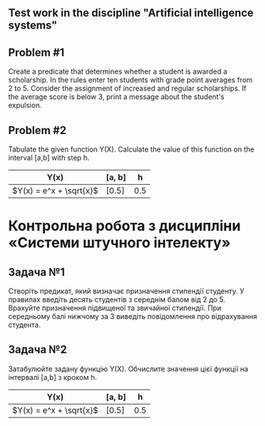 ## Test work in the discipline "Artificial intelligence systems"

## Problem #1

Create a predicate that determines whether a student is awarded a scholarship. In the rules
enter ten students with grade point averages from 2 to 5. Consider the assignment of increased and regular scholarships.
If the average score is below 3, print a message about the student's expulsion.

## Problem #2

Tabulate the given function Y(X). Calculate the value of this function on the interval [a,b] with step h.

| Y(x)                    | [a, b] | h   |
|-------------------------|--------|-----|
| $Y(x) = e^x + \sqrt{x}$ | [0.5]  | 0.5 |

# Контрольна робота з дисципліни «Системи штучного інтелекту»

## Задача №1

Створіть предикат, який визначає призначення стипендії студенту. У правилах
введіть десять студентів з середнім балом від 2 до 5. Врахуйте призначення підвищеної та
звичайної стипендії. При середньому балі нижчому за 3 виведіть повідомлення про
відрахування студента.

## Задача №2

Затабулюйте задану функцію Y(X). Обчислите значення цієї функції на інтервалі [a,b] з кроком h.

| Y(x)                    | [a, b] | h   |
|-------------------------|--------|-----|
| $Y(x) = e^x + \sqrt{x}$ | [0.5]  | 0.5 |

